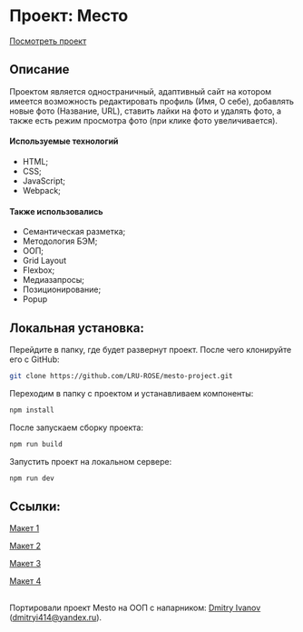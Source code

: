 # Проект: Место

[Посмотреть проект](https://lru-rose.github.io/mesto-project/)

## Описание
Проектом является одностраничный, адаптивный сайт на котором имеется возможность редактировать профиль (Имя, О себе), добавлять новые фото (Название, URL), ставить лайки на фото и удалять фото, а также есть режим просмотра фото (при клике фото увеличивается).

#### Используемые технологий
  * HTML;
  * CSS;
  * JavaScript;
  * Webpack;

#### Также использовались
  * Семантическая разметка;
  * Методология БЭМ;
  * ООП;
  * Grid Layout
  * Flexbox;
  * Медиазапросы;
  * Позиционирование;
  * Popup

## Локальная установка:

Перейдите в папку, где будет развернут проект. После чего клонируйте его с GitHub:
```sh
git clone https://github.com/LRU-ROSE/mesto-project.git
```

Переходим в папку с проектом и устанавливаем компоненты:
```sh
npm install
```

После запускаем сборку проекта:
```sh
npm run build
```

Запустить проект на локальном сервере:
```sh
npm run dev
```
## Ссылки:

[Макет 1](https://www.figma.com/file/2cn9N9jSkmxD84oJik7xL7/JavaScript.-Sprint-4?node-id=0%3A1)

[Макет 2](https://www.figma.com/file/bjyvbKKJN2naO0ucURl2Z0/JavaScript.-Sprint-5?node-id=0%3A1)

[Макет 3](https://www.figma.com/file/kRVLKwYG3d1HGLvh7JFWRT/JavaScript.-Sprint-6?node-id=0%3A1)

[Макет 4](https://www.figma.com/file/PSdQFRHoxXJFs2FH8IXViF/JavaScript-9-sprint?node-id=0%3A1)

##
Портировали проект Mesto на ООП с напарником: [Dmitry Ivanov][Dmitry Ivanov] (dmitryi414@yandex.ru).

[Dmitry Ivanov]: https://github.com/Ivanov-DM
